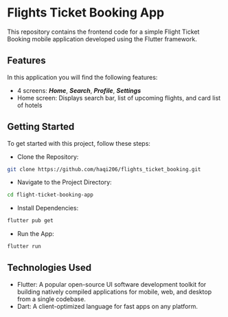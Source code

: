 # Flights Ticket Booking App
This repository contains the frontend code for a simple Flight Ticket Booking mobile application developed using the Flutter framework.


## Features
In this application you will find the following features:
* 4 screens: ***Home***, ***Search***, ***Profile***, ***Settings***
* Home screen: Displays search bar, list of upcoming flights, and card list of hotels

## Getting Started
To get started with this project, follow these steps:

* Clone the Repository:
```bash
git clone https://github.com/haqi206/flights_ticket_booking.git
```

* Navigate to the Project Directory:
```bash
cd flight-ticket-booking-app
```

* Install Dependencies:
```bash
flutter pub get
```

* Run the App:
```bash
flutter run
```

## Technologies Used
* Flutter: A popular open-source UI software development toolkit for building natively compiled applications for mobile, web, and desktop from a single codebase.
* Dart: A client-optimized language for fast apps on any platform.

